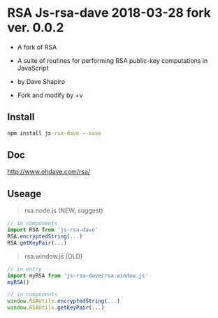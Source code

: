 # RSA Js-rsa-dave 2018-03-28 fork ver. 0.0.2
- A fork of RSA
- A suite of routines for performing RSA public-key computations in JavaScript
- by Dave Shapiro

- Fork and modify by +v

## Install
```cmd
npm install js-rsa-dave --save
```
## Doc
http://www.ohdave.com/rsa/

## Useage
> rsa.node.js (NEW, suggest)
```javascript
// in components
import RSA from 'js-rsa-dave'
RSA.encryptedString(...)
RSA.getKeyPair(...)
```

> rsa.window.js (OLD)
```javascript
// in entry
import myRSA from 'js-rsa-dave/rsa.window.js'
myRSA()
```
```javascript
// in components
window.RSAUtils.encryptedString(...)
window.RSAUtils.getKeyPair(...)
```
